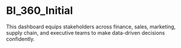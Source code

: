 # BI_360_Initial
This dashboard equips stakeholders across finance, sales, marketing, supply chain, and executive teams to make data-driven decisions confidently.
